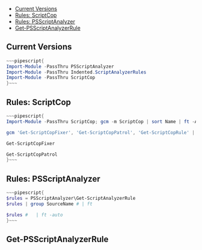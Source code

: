 
- [Current Versions](#current-versions)
- [Rules: ScriptCop](#rules-scriptcop)
- [Rules: PSScriptAnalyzer](#rules-psscriptanalyzer)
- [Get-PSScriptAnalyzerRule](#get-psscriptanalyzerrule)


## Current Versions

```ps1
~~~pipescript{
Import-Module -PassThru PSScriptAnalyzer
Import-Module -PassThru Indented.ScriptAnalyzerRules
Import-Module -PassThru ScriptCop
}~~~
```




## Rules: ScriptCop

```ps1
~~~pipescript{
Import-Module -PassThru ScriptCop; gcm -m ScriptCop | sort Name | ft -AutoSize

gcm 'Get-ScriptCopFixer', 'Get-ScriptCopPatrol', 'Get-ScriptCopRule' | Ft -AutoSize

Get-ScriptCopFixer

Get-ScriptCopPatrol
}~~~
```


## Rules: PSScriptAnalyzer

```ps1
~~~pipescript{
$rules = PSScriptAnalyzer\Get-ScriptAnalyzerRule
$rules | group SourceName # | ft

$rules #   | ft -auto
}~~~
```

## Get-PSScriptAnalyzerRule